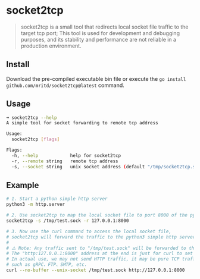 # socket2tcp

> socket2tcp is a small tool that redirects local socket file traffic to the target tcp port; 
> This tool is used for development and debugging purposes, and its stability and performance
> are not reliable in a production environment.

## Install

Download the pre-compiled executable bin file or execute the `go install github.com/mritd/socket2tcp@latest` command.

## Usage

```sh
➜ socket2tcp --help
A simple tool for socket forwarding to remote tcp address

Usage:
  socket2tcp [flags]

Flags:
  -h, --help            help for socket2tcp
  -r, --remote string   remote tcp address
  -s, --socket string   unix socket address (default "/tmp/socket2tcp.sock")
```

## Example

```sh
# 1. Start a python simple http server
python3 -m http.server

# 2. Use socket2tcp to map the local socket file to port 8000 of the python3 simple http server
socket2tcp -s /tmp/test.sock -r 127.0.0.1:8000

# 3. Now use the curl command to access the local socket file, 
# socket2tcp will forward the traffic to the python3 simple http server
#
# ⚠️ Note: Any traffic sent to "/tmp/test.sock" will be forwarded to the tcp address of the "-r" option;
# The "http:127.0.0.1:8000" address at the end is just for curl to set the correct HTTP header,
# In actual use, we may not send HTTP traffic, it may be pure TCP traffic or other TCP-based protocols, 
# such as gRPC、FTP、SMTP, etc.
curl --no-buffer --unix-socket /tmp/test.sock http://127.0.0.1:8000
```